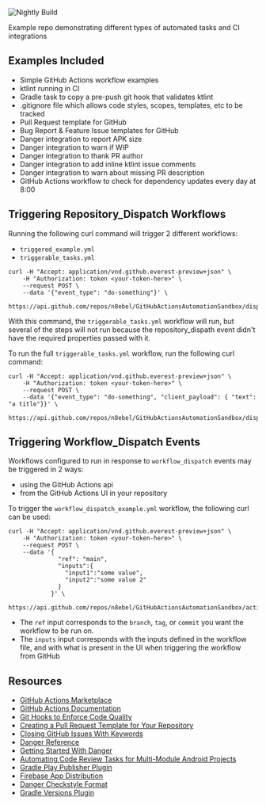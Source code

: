 ![Nightly Build](https://github.com/n8ebel/GitHubActionsAutomationSandbox/workflows/Nightly%20Build/badge.svg)

Example repo demonstrating different types of automated tasks and CI integrations

## Examples Included
- Simple GitHub Actions workflow examples
- ktlint running in CI
- Gradle task to copy a pre-push git hook that validates ktlint
- .gitignore file which allows code styles, scopes, templates, etc to be tracked
- Pull Request template for GitHub
- Bug Report & Feature Issue templates for GitHub
- Danger integration to report APK size
- Danger integration to warn if WIP
- Danger integration to thank PR author
- Danger integration to add inline ktlint issue comments
- Danger integration to warn about missing PR description
- GitHub Actions workflow to check for dependency updates every day at 8:00

## Triggering Repository_Dispatch Workflows

Running the following curl command will trigger 2 different workflows:
- `triggered_example.yml`
- `triggerable_tasks.yml`

```
curl -H "Accept: application/vnd.github.everest-preview+json" \
    -H "Authorization: token <your-token-here>" \
    --request POST \
    --data '{"event_type": "do-something"}' \
    https://api.github.com/repos/n8ebel/GitHubActionsAutomationSandbox/dispatches
```

With this command, the `triggerable_tasks.yml` workflow will run, but several of the steps will not run because the repository_dispath event didn't have the required properties passed with it.

To run the full `triggerable_tasks.yml` workflow, run the following curl command:

```
curl -H "Accept: application/vnd.github.everest-preview+json" \
    -H "Authorization: token <your-token-here>" \
    --request POST \
    --data '{"event_type": "do-something", "client_payload": { "text": "a title"}}' \
    https://api.github.com/repos/n8ebel/GitHubActionsAutomationSandbox/dispatches
```

## Triggering Workflow_Dispatch Events

Workflows configured to run in response to `workflow_dispatch` events may be triggered in 2 ways:
- using the GitHub Actions api
- from the GitHub Actions UI in your repository

To trigger the `workflow_dispatch_example.yml` workflow, the following curl can be used:

```
curl -H "Accept: application/vnd.github.everest-preview+json" \
    -H "Authorization: token <your-token-here>" \
    --request POST \
    --data '{
              "ref": "main",
              "inputs":{
                "input1":"some value",
                "input2":"some value 2"
              }
            }' \
    https://api.github.com/repos/n8ebel/GitHubActionsAutomationSandbox/actions/workflows/workflow_dispatch_example.yml/dispatches
```

- The `ref` input corresponds to the `branch`, `tag`, or `commit` you want the workflow to be run on.
- The `inputs` input corresponds with the inputs defined in the workflow file, and with what is present in the UI when triggering the workflow from GitHub

## Resources
- [GitHub Actions Marketplace](https://github.com/marketplace?type=actions)
- [GitHub Actions Documentation](https://docs.github.com/en/free-pro-team@latest/actions)
- [Git Hooks to Enforce Code Quality](https://proandroiddev.com/ooga-chaka-git-hooks-to-enforce-code-quality-11ce8d0d23cb)
- [Creating a Pull Request Template for Your Repository](https://help.github.com/en/articles/creating-a-pull-request-template-for-your-repository)
- [Closing GitHub Issues With Keywords](https://help.github.com/en/articles/closing-issues-using-keywords)
- [Danger Reference](https://danger.systems/ruby/)
- [Getting Started With Danger](https://danger.systems/guides/getting_started.html#including-danger)
- [Automating Code Review Tasks for Multi-Module Android Projects](https://blog.bitrise.io/automating-code-review-tasks-for-multi-module-android-projects)
- [Gradle Play Publisher Plugin](https://github.com/Triple-T/gradle-play-publisher)
- [Firebase App Distribution](https://firebase.google.com/products/app-distribution?utm_source=crashlytics_beta_marketing&utm_medium=redirect&utm_campaign=crashlytics_beta_redirect)
- [Danger Checkstyle Format](https://github.com/noboru-i/danger-checkstyle_format)
- [Gradle Versions Plugin](https://github.com/ben-manes/gradle-versions-plugin)

